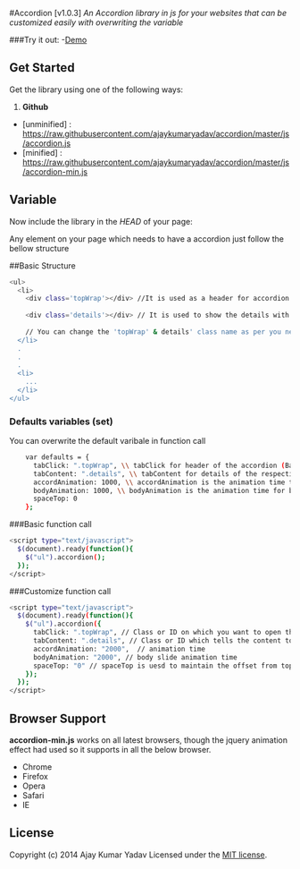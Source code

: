 #Accordion [v1.0.3]
*An Accordion library in js for your websites that can be customized easily with overwriting the variable*

###Try it out:
-[Demo](http://ajaykumaryadav.github.io/plugins/accordion/)

## Get Started

Get the library using one of the following ways:

1. **Github**

 - [unminified] : https://raw.githubusercontent.com/ajaykumaryadav/accordion/master/js/accordion.js
 - [minified] : https://raw.githubusercontent.com/ajaykumaryadav/accordion/master/js/accordion-min.js

## Variable
Now include the library in the *HEAD* of your page:

Any element on your page which needs to have a accordion just follow the bellow structure

##Basic Structure
```sh
<ul>
  <li>
    <div class='topWrap'></div> //It is used as a header for accordion
    
    <div class='details'></div> // It is used to show the details with respective to each accoridion
    
    // You can change the 'topWrap' & details' class name as per you need, then you just need to pass the class name.
  </li>
  .
  .
  .
  <li>
    ...
  </li>
</ul>  
```

### Defaults variables (set)
You can overwrite the default varibale in function call
```sh
    var defaults = {
      tabClick: ".topWrap", \\ tabClick for header of the accordion (Basicly for the click)
      tabContent: ".details", \\ tabContent for details of the respective header (accordion)
      accordAnimation: 1000, \\ accordAnimation is the animation time to open the accordion
      bodyAnimation: 1000, \\ bodyAnimation is the animation time for body to take while sliding
      spaceTop: 0
    };
```

###Basic function call
```sh
<script type="text/javascript">
  $(document).ready(function(){
    $("ul").accordion();
  });
</script>
```

###Customize function call
```sh
<script type="text/javascript">
  $(document).ready(function(){
    $("ul").accordion({
      tabClick: ".topWrap", // Class or ID on which you want to open the content
      tabContent: ".details", // Class or ID which tells the content to show on click
      accordAnimation: "2000",  // animation time
      bodyAnimation: "2000", // body slide animation time
      spaceTop: "0" // spaceTop is uesd to maintain the offset from top (eg 100,50 etc). Wrong way (100px, 20px, 10%, etc)
    });
  });
</script>
```

## Browser Support
**accordion-min.js** works on all latest browsers, though the jquery animation effect had used so it supports in all the below browser.

- Chrome 
- Firefox
- Opera
- Safari
- IE 

## License
Copyright (c) 2014 Ajay Kumar Yadav
Licensed under the [MIT license](http://opensource.org/licenses/MIT).
